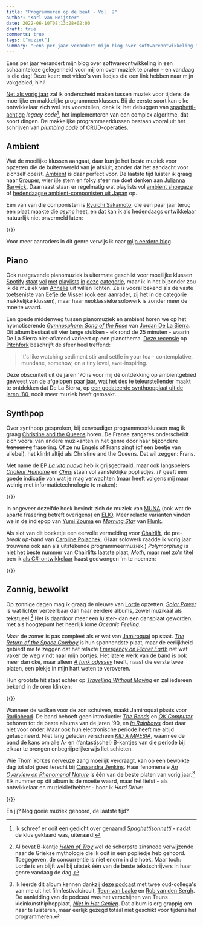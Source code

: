 ```yaml
---
title: "Programmeren op de beat - Vol. 2"
author: "Karl van Heijster"
date: 2022-06-10T08:13:28+02:00
draft: true
comments: true
tags: ["muziek"]
summary: "Eens per jaar verandert mijn blog over softwareontwikkeling in een schaamteloze gelegenheid voor mij om over muziek te praten - en vandaag is die dag! Deze keer: met video's van liedjes die een link hebben naar mijn vakgebied, hihi!"
---
```


Eens per jaar verandert mijn blog over softwareontwikkeling in een schaamteloze gelegenheid voor mij om over muziek te praten - en vandaag is die dag! Deze keer: met video's van liedjes die een link hebben naar mijn vakgebied, hihi!


[Net als vorig jaar](/blog/21/07/programmeren-op-de-beat/) zal ik onderscheid maken tussen muziek voor tijdens de moeilijke en makkelijke programmeerklussen. Bij de eerste soort kan elke ontwikkelaar zich wel iets voorstellen, denk ik: het debuggen van [spaghetti-achtige](https://en.wikipedia.org/wiki/Spaghetti_code) *legacy code*[^1], het implementeren van een complex algoritme, dat soort dingen. De makkelijke programmeerklussen bestaan vooral uit het schrijven van [*plumbing code*](https://www.karllhughes.com/posts/plumbing) of [CRUD-operaties](https://en.wikipedia.org/wiki/Create,_read,_update_and_delete). 


## Ambient


Wat de moeilijke klussen aangaat, daar kun je het beste muziek voor opzetten die de buitenwereld van je afsluit, zonder dat het aandacht voor zichzelf opeist. [Ambient](https://en.wikipedia.org/wiki/Ambient_music) is daar perfect voor. De laatste tijd luister ik graag naar [Grouper](https://open.spotify.com/artist/31uyAcnY0kjjKKIQZMKX4i?si=mjsh0wo9TuWJBpUfRhEmzw), wier ijle stem en folky sfeer me doet denken aan [Julianna Barwick](https://open.spotify.com/artist/0HWfFWL4vVrbaBQqxVCwCi?si=mYYJl0qhTJuk7mnI_Eho4g). Daarnaast staan er regelmatig wat playlists vol [ambient shoegaze](https://open.spotify.com/playlist/37i9dQZF1DWYIlyW5yvFjI?si=3a44680bb2c148fe) of [hedendaagse ambient-componisten uit Japan](https://open.spotify.com/playlist/37i9dQZF1DX5pzlFKAwpZ5?si=5d4709f5ad614343) op. 


Eén van van die componisten is [Ryuichi Sakamoto](https://open.spotify.com/artist/1tcgfoMTT1szjUeaikxRjA?si=0VYh7FyLT6WL73ClEKW62g), die een paar jaar terug een plaat maakte die [*async*](https://open.spotify.com/album/55BwNuGPkSSKOCBkTSCQWA?si=ma1SiclmRnKFJAcAJEIoyw) heet, en dat kan ik als hedendaags ontwikkelaar natuurlijk niet onvermeld laten:


{{<youtube id="FpR3VJwYHZY" title="Ryuichi Sakamoto - Life, Life (from async)" >}}
<br/>


Voor meer aanraders in dit genre verwijs ik naar [mijn eerdere blog](/blog/21/07/programmeren-op-de-beat/).


## Piano


Ook rustgevende pianomuziek is uitermate geschikt voor moeilijke klussen. [Spotify](https://open.spotify.com/playlist/37i9dQZF1DX4sWSpwq3LiO?si=42fcc22dfaf94729) [staat](https://open.spotify.com/playlist/37i9dQZF1DWURCUKHUKWCX?si=14cb2103b63546ac) [vol](https://open.spotify.com/playlist/7xhcF9ddiyF8Skbd1tenro?si=2ece5efd16344bce) [met](https://open.spotify.com/playlist/37i9dQZF1DX1s9knjP51Oa?si=3dc487440cfa42ff) [playlists](https://open.spotify.com/playlist/37i9dQZF1DX9etR9S28cIo?si=e99663a4d36d4e9a) [in](https://open.spotify.com/playlist/37i9dQZF1DX7K31D69s4M1?si=fb9a5f0911dc4868) [deze](https://open.spotify.com/playlist/37i9dQZF1DWTC99MCpbjP8?si=342907c120b74c4b) [categorie](https://open.spotify.com/playlist/37i9dQZF1DX03b46zi3S82?si=74670fd8fb6243e6), maar ik in het bijzonder zou ik de muziek van [Annelie](https://open.spotify.com/artist/0Rm9NmU9uyvf7tfVt4YNKC?si=LYdVuLe2RQKIDSsAwkvBLA) uit willen lichten. Ze is vooral bekend als de vaste toetseniste van [Eefje de Visser](https://open.spotify.com/artist/33KABng8GO42ojFJVcABxQ?si=DlhZNb-5S4mLXFPj5En_Kw) (ook een aanrader, zij het in de categorie makkelijke klussen), maar haar neoklassieke solowerk is zonder meer de moeite waard.


Een goede middenweg tussen pianomuziek en ambient horen we op het hypnotiserende [*Gymnosphere: Song of the Rose*](https://open.spotify.com/album/20sKBptJV69qrBXUEQVlzp?si=eQI8LXIEQl6wjy6g3FFaRA) van [Jordan De La Sierra](https://open.spotify.com/artist/0C31G6WRrM2kEf5q8Yn2Pf?si=1HecrlkiTay4aT7zgUFypg). Dit album bestaat uit vier lange stukken - elk rond de 25 minuten - waarin De La Sierra niet-aflatend varieert op een pianothema. [Deze recensie](https://pitchfork.com/reviews/albums/19994-gymnosphere-song-of-the-rose/) op [Pitchfork](https://pitchfork.com/) beschrijft de sfeer heel treffend:


> It's like watching sediment stir and settle in your tea - contemplative, mundane, somehow, on a tiny level, awe-inspiring.


Deze obscuriteit uit de jaren '70 is voor mij dé ontdekking op ambientgebied geweest van de afgelopen paar jaar, wat het des te teleurstellender maakt te ontdekken dat De La Sierra, op [een gedateerde synthpopplaat uit de jaren '80](https://open.spotify.com/album/2UcClgvv6SIBUelzwSX6du?si=35CTdIPCQnCAk5CV6nYNXA), nooit meer muziek heeft gemaakt.


## Synthpop


Over synthpop gesproken, bij eenvoudiger programmeerklussen mag ik graag [Christine and the Queens](https://open.spotify.com/artist/04vj3iPUiVh5melWr0w3xT?si=rXb60VJnQsqqJVF-TFWkHQ) horen. De Franse zangeres onderscheidt zich vooral van andere muzikanten in het genre door haar bijzondere ~~fransering~~ frasering. Of ze nu Engels of Frans zingt (of een beetje van allebei), het klinkt altijd als Christine and the Queens. Dat wil zeggen: Frans.


Met name de EP [*La vita nuova*](https://open.spotify.com/album/0iyzHNJTyl7G9vNwp3B8iQ?si=7LoSQc31Stm56v6WfLQqYA) heb ik grijsgedraaid, maar ook langspelers [*Chaleur Humaine*](https://open.spotify.com/album/3jc4mNSSIjakdzeD63qpQt?si=zlNGHCdjT227--FQ_Gj-Pg) en [*Chris*](https://open.spotify.com/album/08LcAgUEeFV4tM3WPPpbYh?si=t6VhgcfjRK6LTT6WYz9cSw) staan vol aansteklijke popliedjes. *iT* geeft een goede indicatie van wat je mag verwachten (maar heeft volgens mij maar weinig met informatietechnologie te maken):


{{<youtube id="i9XeN3MSbyk" title="Christine and the Queens - iT (Audio Officiel)" >}}
<br/>


In ongeveer dezelfde hoek bevindt zich de muziek van [MUNA](https://open.spotify.com/artist/6xdRb2GypJ7DqnWAI2mHGn?si=xpmy5K1fTUOfIY1mdwzUUg) (ook wat de aparte frasering betreft overigens) en [ELIO](https://open.spotify.com/artist/6xgvgzXNv3ymcITXTrxRaA?si=PMPnIxwURUKZiuIZWpinAA). Meer relaxte varianten vinden we in de indiepop van [Yumi Zouma](https://open.spotify.com/artist/4tPyCwWrsvZ8OKYl7QRavL?si=ToU9yD_YRquqZ-ou1az4kw) en [*Morning Star*](https://open.spotify.com/album/5CcQRGb2CV6AofHROdyvHg?si=LZqDZzvvSgCl_MfeRRPlag) van [Flunk](https://open.spotify.com/artist/1Tz1kM5vFyBpzD22fHW609?si=7_pRcPkbROOEq8hqNQgr2g).


Als slot van dit boeketje een eervolle vermelding voor [Chairlift](https://open.spotify.com/artist/7hAolICGSgXJuM6DUpK5rp?si=ou5FtyNjSL-WzfiqDHnc1A), de pre-*break up*-band van [Caroline Polachek](https://open.spotify.com/artist/4Ge8xMJNwt6EEXOzVXju9a?si=bSWro4AVRgiZ7WQl5dwIhw). (Haar solowerk raadde ik vorig jaar trouwens ook aan als uitstekende programmeermuziek.) *Polymorphing* is niet het beste nummer van Chairlifts laatste plaat, [*Moth*](https://open.spotify.com/album/4j7QJ7DKZ0cBsNuD7GmJFx?si=shdmAz5MSFaFTgix55B4nQ), maar met zo'n titel ben ik [als C#-ontwikkelaar](https://docs.microsoft.com/en-us/dotnet/csharp/fundamentals/object-oriented/polymorphism) haast gedwongen 'm te noemen:


{{<youtube id="D1cYnXYiQvc" title="Chairlift - Polymorphing (Video)" >}}
<br/>


## Zonnig, bewolkt


Op zonnige dagen mag ik graag de nieuwe van [Lorde](https://open.spotify.com/artist/163tK9Wjr9P9DmM0AVK7lm?si=7XDWEP9BQTeidfkUAtgB7g) opzetten. [*Solar Power*](https://open.spotify.com/album/3lK2JRwfIOn2NaYtgEGTmZ?si=i_QKqEhMQvudxk-MjV56-g) is wat lichter verteerbaar dan haar eerdere albums, zowel muzikaal als tekstueel.[^2] Het is daardoor meer een luister- dan een dansplaat geworden, met als hoogtepunt het heerlijk lome *Oceanic Feeling*.


Maar de zomer is pas compleet als er wat van [Jamiroquai](https://open.spotify.com/artist/6J7biCazzYhU3gM9j1wfid?si=fDFNrWcHS6GcduTz8e-yZQ) op staat. [*The Return of the Space Cowboy*](https://open.spotify.com/album/3emhnEQ76nUUehouSvnGxk?si=wJus2dOfQteGjRajkh1tyw) is hun spannendste plaat, maar de eerlijkheid gebiedt me te zeggen dat het relaxte [*Emergency on Planet Earth*](https://open.spotify.com/album/0SeTonJJPjy57LqiCDmeEM?si=lx1JsV7cRaKOmraKQ7r-tw) net wat vaker de weg vindt naar mijn oortjes. Het latere werk van de band is ook meer dan oké, maar alleen [*A funk odyssey*](https://open.spotify.com/album/6cLYs4e403jQk6PJ8PG9rs?si=YCgby9jsQ96fLfbc_H-2hA) heeft, naast die eerste twee platen, een plekje in mijn hart weten te veroveren.


Hun grootste hit staat echter op [*Travelling Without Moving*](https://open.spotify.com/album/4yrrPNjd9RcqnuDnoEhlER?si=VMo1vWNUT96rZwgTiv3B1A) en zal iedereen bekend in de oren klinken:


{{<youtube id="4JkIs37a2JE" title="Jamiroquai - Virtual Insanity (Official Video)" >}}
<br/>


Wanneer de wolken voor de zon schuiven, maakt Jamiroquai plaats voor [Radiohead](https://open.spotify.com/artist/4Z8W4fKeB5YxbusRsdQVPb?si=Yszxw2qaSzebRJWM4Jxtlg). De band behoeft geen introductie: [*The Bends*](https://open.spotify.com/album/35UJLpClj5EDrhpNIi4DFg?si=zirNCQDYTU2XVxhkEY7arg) en [*OK Computer*](https://open.spotify.com/album/6dVIqQ8qmQ5GBnJ9shOYGE?si=0PPAp1HhTSSyNV2g0XQLJQ) behoren tot de beste albums van de jaren '90, en [*In Rainbows*](https://open.spotify.com/album/5vkqYmiPBYLaalcmjujWxK?si=ormdaiKuQ3ebvn0uQYNA7g) doet daar niet voor onder. Maar ook hun electronische periode heeft me altijd gefascineerd. Niet lang geleden verscheen [*KID A MNESIA*](https://open.spotify.com/album/6ofEQubaL265rIW6WnCU8y?si=aJcs8PGeSWushi_OMdnR0Q), waarmee de band de kans om alle A- en (fantastische!) B-kantjes van die periode bij elkaar te brengen onbegrijpelijkerwijs liet schieten.


Wie Thom Yorkes nerveuze zang moeilijk verdraagt, kan op een bewolkte dag tot slot goed terecht bij [Cassandra Jenkins](https://open.spotify.com/artist/1WVGbBnzZ5WLZ2PfesIHik?si=ayH9bfwoQTeLyNH2_Fuosw). Haar fenomenale [*An Overview on Phenomenal Nature*](https://open.spotify.com/album/0QURjDbfsPsDa5R4sgkjV9?si=JKBamwnPTz2g4rxY3Cbe_g) is één van de beste platen van vorig jaar.[^3] Elk nummer op dit album is de moeite waard, maar het liefst - als ontwikkelaar en muziekliefhebber - hoor ik *Hard Drive*:


{{<youtube id="eW8XoovSlsM" title="Hard Drive" >}}
<br/>


En jij? Nog goeie muziek gehoord, de laatste tijd?


[^1]: Ik schreef er ooit een gedicht over genaamd [*Spaghettisonnetti*](/blog/22/01/twee-sonnetten-over-software-ontwikkelen/) - nadat de klus geklaard was, uiteraard!


[^2]: Al bevat B-kantje [*Helen of Troy*](https://open.spotify.com/track/5luI0qmsWNYRRTJCWn8rcb?si=aa71e64e23004040) wel de scherpste zinsnede verwijzende naar de Griekse mythologie die ik ooit in een popliedje heb gehoord. Toegegeven, de concurrentie is niet enorm in die hoek. Maar toch: Lorde is en blijft wel bij uitstek één van de beste tekstschrijvers in haar genre vandaag de dag.


[^3]: Ik leerde dit album kennen dankzij [deze podcast](https://www.mixcloud.com/opensourceradio/storytelling-in-muziek-w-teun-van-laake-rob-van-den-bergh-10-12-2021/) met twee oud-collega's van me uit het filmfestivalcircuit, [Teun van Laake](https://www.teunvanlaake.nl/) en [Rob van den Bergh](https://www.linkedin.com/in/rob-van-den-bergh-5428b2a1). De aanleiding van de podcast was het verschijnen van Teuns kleinkunsthiphopplaat, [*Niet in Het Geniep*](https://open.spotify.com/album/4fgsoLYAQr479wdA94q4iY?si=gfdEBKgjTj2vGCcAHiUShg). Dat album is erg grappig om naar te luisteren, maar eerlijk gezegd totáál niet geschikt voor tijdens het programmeren.
